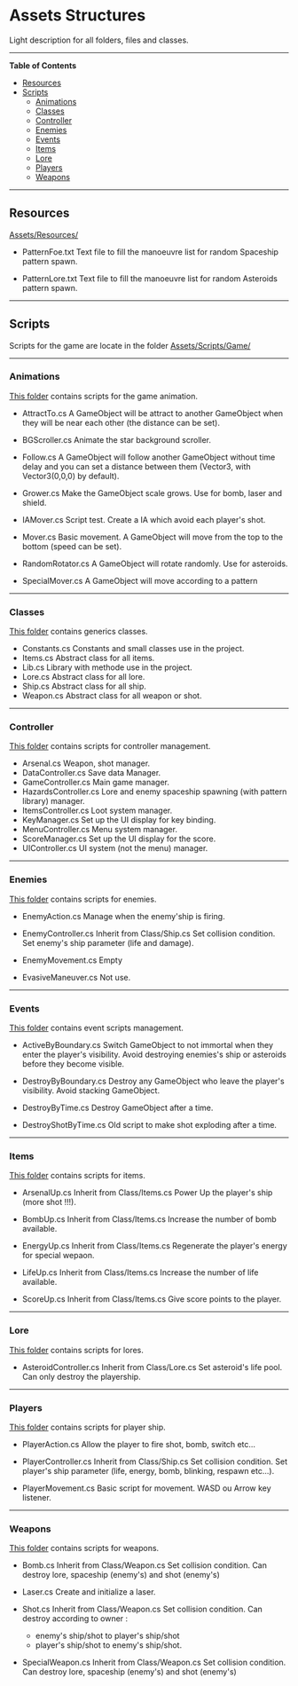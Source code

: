 # Assets Structures

Light description for all folders, files and classes.
_ _ _

**Table of Contents**
- [Resources](#resources)
- [Scripts](#scripts)
    - [Animations](#animations)
    - [Classes](#classes)
    - [Controller](#controller)
    - [Enemies](#enemies)
    - [Events](#events)
    - [Items](#items)
    - [Lore](#lore)
    - [Players](#players)
    - [Weapons](#weapons)

* * *

## Resources
[Assets/Resources/](https://github.com/StephaneHeav/UnitySpaceShooter/tree/master/Assets/Resources/)

- PatternFoe.txt
	Text file to fill the manoeuvre list for random Spaceship pattern spawn.

- PatternLore.txt
	Text file to fill the manoeuvre list for random Asteroids pattern spawn.

* * *

## Scripts
Scripts for the game are locate in the folder [Assets/Scripts/Game/](https://github.com/StephaneHeav/UnitySpaceShooter/tree/master/Assets/Scripts/Game)

_ _ _

### Animations
[This folder](https://github.com/StephaneHeav/UnitySpaceShooter/tree/master/Assets/Scripts/Game/Animations) contains scripts for the game animation.

- AttractTo.cs
	A GameObject will be attract to another GameObject when they will be near each other (the distance can be set).

- BGScroller.cs
	Animate the star background scroller.

- Follow.cs
	A GameObject will follow another GameObject without time delay and you can set a distance between them (Vector3, with Vector3(0,0,0) by default).

- Grower.cs
	Make the GameObject scale grows. Use for bomb, laser and shield.

- IAMover.cs
	Script test. Create a IA which avoid each player's shot.

- Mover.cs
	Basic movement. A GameObject will move from the top to the bottom (speed can be set).

- RandomRotator.cs
	A GameObject will rotate randomly. Use for asteroids.

- SpecialMover.cs
	A GameObject will move according to a pattern

_ _ _

### Classes
[This folder](https://github.com/StephaneHeav/UnitySpaceShooter/tree/master/Assets/Scripts/Game/Classes) contains generics classes.

- Constants.cs
	Constants and small classes use in the project.
- Items.cs
    Abstract class for all items.
- Lib.cs
    Library with methode use in the project.
- Lore.cs
	Abstract class for all lore.
- Ship.cs
	Abstract class for all ship.
- Weapon.cs
	Abstract class for all weapon or shot.

_ _ _

### Controller
[This folder](https://github.com/StephaneHeav/UnitySpaceShooter/tree/master/Assets/Scripts/Game/Controller) contains scripts for controller management.

- Arsenal.cs
	Weapon, shot manager.
- DataController.cs
	Save data Manager.
- GameController.cs
	Main game manager.
- HazardsController.cs
	Lore and enemy spaceship spawning (with pattern library) manager.
- ItemsController.cs
	Loot system manager.
- KeyManager.cs
	Set up the UI display for key binding.
- MenuController.cs
	Menu system manager.
- ScoreManager.cs
	Set up the UI display for the score.
- UIController.cs
	UI system (not the menu) manager.

_ _ _

### Enemies
[This folder](https://github.com/StephaneHeav/UnitySpaceShooter/tree/master/Assets/Scripts/Game/Enemies) contains scripts for enemies.

- EnemyAction.cs
	Manage when the enemy'ship is firing.

- EnemyController.cs
	Inherit from Class/Ship.cs
    Set collision condition.
    Set enemy's ship parameter (life and damage).

- EnemyMovement.cs
	Empty

- EvasiveManeuver.cs
	Not use.

_ _ _

### Events
[This folder](https://github.com/StephaneHeav/UnitySpaceShooter/tree/master/Assets/Scripts/Game/Events) contains event scripts management.

- ActiveByBoundary.cs
	Switch GameObject to not immortal when they enter the player's visibility.
    Avoid destroying enemies's ship or asteroids before they become visible.

- DestroyByBoundary.cs
	Destroy any GameObject who leave the player's visibility.
    Avoid stacking GameObject.

- DestroyByTime.cs
	Destroy GameObject after a time.

- DestroyShotByTime.cs
	Old script to make shot exploding after a time.

_ _ _

### Items
[This folder](https://github.com/StephaneHeav/UnitySpaceShooter/tree/master/Assets/Scripts/Game/Items) contains scripts for items.

- ArsenalUp.cs
	Inherit from Class/Items.cs
    Power Up the player's ship (more shot !!!).

- BombUp.cs
	Inherit from Class/Items.cs
    Increase the number of bomb available.

- EnergyUp.cs
	Inherit from Class/Items.cs
    Regenerate the player's energy for special wepaon.

- LifeUp.cs
	Inherit from Class/Items.cs
    Increase the number of life available.

- ScoreUp.cs
	Inherit from Class/Items.cs
    Give score points to the player.

_ _ _

### Lore
[This folder](https://github.com/StephaneHeav/UnitySpaceShooter/tree/master/Assets/Scripts/Game/Lore) contains scripts for lores.

- AsteroidController.cs
	Inherit from Class/Lore.cs
    Set asteroid's life pool.
    Can only destroy the playership.

_ _ _

### Players
[This folder](https://github.com/StephaneHeav/UnitySpaceShooter/tree/master/Assets/Scripts/Game/Players) contains scripts for player ship.

- PlayerAction.cs
	Allow the player to fire shot, bomb, switch etc...

- PlayerController.cs
	Inherit from Class/Ship.cs
    Set collision condition.
    Set player's ship parameter (life, energy, bomb, blinking, respawn etc...).

- PlayerMovement.cs
	Basic script for movement. WASD ou Arrow key listener.

_ _ _

### Weapons
[This folder](https://github.com/StephaneHeav/UnitySpaceShooter/tree/master/Assets/Scripts/Game/Weapons) contains scripts for weapons.

- Bomb.cs
	Inherit from Class/Weapon.cs
    Set collision condition.
    Can destroy lore, spaceship (enemy's) and shot (enemy's)

- Laser.cs
	Create and initialize a laser.

- Shot.cs
	Inherit from Class/Weapon.cs
    Set collision condition.
    Can destroy according to owner :
    - enemy's ship/shot to player's ship/shot
    - player's ship/shot to enemy's ship/shot.

- SpecialWeapon.cs
	Inherit from Class/Weapon.cs
    Set collision condition.
    Can destroy lore, spaceship (enemy's) and shot (enemy's)